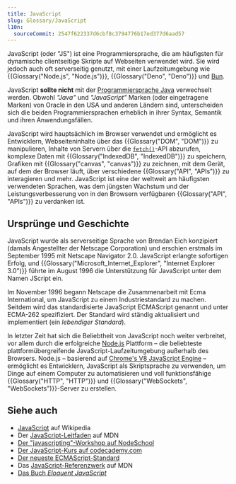 ```yaml
---
title: JavaScript
slug: Glossary/JavaScript
l10n:
  sourceCommit: 2547f622337d6cbf8c3794776b17ed377d6aad57
---
```


JavaScript (oder "JS") ist eine Programmiersprache, die am häufigsten für dynamische clientseitige Skripte auf Webseiten verwendet wird. Sie wird jedoch auch oft serverseitig genutzt, mit einer Laufzeitumgebung wie {{Glossary("Node.js", "Node.js")}}, {{Glossary("Deno", "Deno")}} und [Bun](https://bun.sh/).

JavaScript **sollte nicht** mit der [Programmiersprache Java](<https://en.wikipedia.org/wiki/Java_(programming_language)>) verwechselt werden. Obwohl _"Java"_ und _"JavaScript"_ Marken (oder eingetragene Marken) von Oracle in den USA und anderen Ländern sind, unterscheiden sich die beiden Programmiersprachen erheblich in ihrer Syntax, Semantik und ihren Anwendungsfällen.

JavaScript wird hauptsächlich im Browser verwendet und ermöglicht es Entwicklern, Webseiteninhalte über das {{Glossary("DOM", "DOM")}} zu manipulieren, Inhalte von Servern über die [`fetch()`](/de/docs/Web/API/Window/fetch)-API abzurufen, komplexe Daten mit {{Glossary("IndexedDB", "IndexedDB")}} zu speichern, Grafiken mit {{Glossary("canvas", "canvas")}} zu zeichnen, mit dem Gerät, auf dem der Browser läuft, über verschiedene {{Glossary("API", "APIs")}} zu interagieren und mehr. JavaScript ist eine der weltweit am häufigsten verwendeten Sprachen, was dem jüngsten Wachstum und der Leistungsverbesserung von in den Browsern verfügbaren {{Glossary("API", "APIs")}} zu verdanken ist.

## Ursprünge und Geschichte

JavaScript wurde als serverseitige Sprache von Brendan Eich konzipiert (damals Angestellter der Netscape Corporation) und erschien erstmals im September 1995 mit Netscape Navigator 2.0. JavaScript erlangte sofortigen Erfolg, und {{Glossary("Microsoft_Internet_Explorer", "Internet Explorer 3.0")}} führte im August 1996 die Unterstützung für JavaScript unter dem Namen JScript ein.

Im November 1996 begann Netscape die Zusammenarbeit mit Ecma International, um JavaScript zu einem Industriestandard zu machen. Seitdem wird das standardisierte JavaScript ECMAScript genannt und unter ECMA-262 spezifiziert. Der Standard wird ständig aktualisiert und implementiert (ein _lebendiger Standard_).

In letzter Zeit hat sich die Beliebtheit von JavaScript noch weiter verbreitet, vor allem durch die erfolgreiche [Node.js](https://nodejs.org/en) Plattform – die beliebteste plattformübergreifende JavaScript-Laufzeitumgebung außerhalb des Browsers. Node.js – basierend auf [Chrome's V8 JavaScript Engine](<https://en.wikipedia.org/wiki/V8_(JavaScript_engine)>) – ermöglicht es Entwicklern, JavaScript als Skriptsprache zu verwenden, um Dinge auf einem Computer zu automatisieren und voll funktionsfähige {{Glossary("HTTP", "HTTP")}} und {{Glossary("WebSockets", "WebSockets")}}-Server zu erstellen.

## Siehe auch

- [JavaScript](https://en.wikipedia.org/wiki/JavaScript) auf Wikipedia
- Der [JavaScript-Leitfaden](/de/docs/Web/JavaScript/Guide) auf MDN
- [Der "javascripting"-Workshop auf NodeSchool](https://nodeschool.io/#workshoppers)
- [Der JavaScript-Kurs auf codecademy.com](https://www.codecademy.com/catalog/language/javascript)
- [Der neueste ECMAScript-Standard](https://ecma-international.org/publications-and-standards/standards/ecma-262/)
- Das [JavaScript-Referenzwerk](/de/docs/Web/JavaScript/Reference) auf MDN
- [Das Buch _Eloquent JavaScript_](https://eloquentjavascript.net/)
